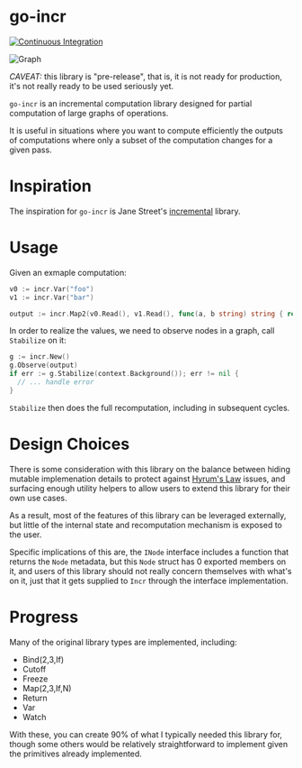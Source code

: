 go-incr
==============

[![Continuous Integration](https://github.com/wcharczuk/go-incr/actions/workflows/ci.yml/badge.svg)](https://github.com/wcharczuk/go-incr/actions/workflows/ci.yml)


![Graph](https://github.com/wcharczuk/go-incr/blob/main/_assets/small_graph.png)

_CAVEAT:_ this library is "pre-release", that is, it is not ready for production, it's not really ready to be used seriously yet.

`go-incr` is an incremental computation library designed for partial computation of large graphs of operations.

It is useful in situations where you want to compute efficiently the outputs of computations where only a subset of the computation changes for a given pass.

# Inspiration

The inspiration for `go-incr` is Jane Street's [incremental](https://github.com/janestreet/incremental) library.

# Usage

Given an exmaple computation:

```go
v0 := incr.Var("foo")
v1 := incr.Var("bar")

output := incr.Map2(v0.Read(), v1.Read(), func(a, b string) string { return a + " and " + b, nil })
```

In order to realize the values, we need to observe nodes in a graph, call `Stabilize` on it:

```go
g := incr.New()
g.Observe(output)
if err := g.Stabilize(context.Background()); err != nil {
  // ... handle error
}
```

`Stabilize` then does the full recomputation, including in subsequent cycles. 

# Design Choices

There is some consideration with this library on the balance between hiding mutable implemenation details to protect against [Hyrum's Law](https://www.hyrumslaw.com/) issues, and surfacing enough utility helpers to allow users to extend this library for their own use cases.

As a result, most of the features of this library can be leveraged externally, but little of the internal state and recomputation mechanism is exposed to the user. 

Specific implications of this are, the `INode` interface includes a function that returns the `Node` metadata, but this `Node` struct has 0 exported members on it, and users of this library should not really concern themselves with what's on it, just that it gets supplied to `Incr` through the interface implementation.

# Progress

Many of the original library types are implemented, including:
- Bind(2,3,If)
- Cutoff
- Freeze
- Map(2,3,If,N)
- Return
- Var
- Watch

With these, you can create 90% of what I typically needed this library for, though some others would be relatively straightforward to implement given the primitives already implemented.
